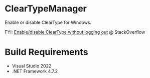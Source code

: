 # ClearTypeManager

Enable or disable ClearType for Windows.

FYI: [Enable/disable ClearType without logging out](https://stackoverflow.com/questions/5676768/enable-disable-cleartype-without-logging-out) @ StackOverflow

# Build Requirements

 - Visual Studio 2022
 - .NET Framework 4.7.2
